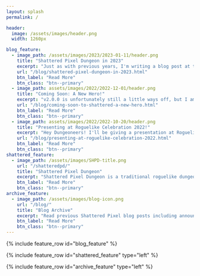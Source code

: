 ```yaml
---
layout: splash
permalink: /

header:
  image: /assets/images/header.png
  width: 1260px

blog_feature:
  - image_path: /assets/images/2023/2023-01-11/header.png
    title: "Shattered Pixel Dungeon in 2023"
    excerpt: "Just as with previous years, I'm writing a blog post at the start of 2023 to summarize my longer-term plans for Shattered Pixel Dungeon!"
    url: "/blog/shattered-pixel-dungeon-in-2023.html"
    btn_label: "Read More"
    btn_class: "btn--primary"
  - image_path: assets/images/2022/2022-12-01/header.png
    title: "Coming Soon: A New Hero!"
    excerpt: "v2.0.0 is unfortunately still a little ways off, but I am far enough into development that I've got a bunch of details to share! The major focus of v2.0.0 is a brand new hero!"
    url: "/blog/coming-soon-to-shattered-a-new-hero.html"
    btn_label: "Read More"
    btn_class: "btn--primary"
  - image_path: assets/images/2022/2022-10-20/header.png
    title: "Presenting at Roguelike Celebration 2022!"
    excerpt: "Hey Dungeoneers! I'll be giving a presentation at Roguelike Celebration 2022 on Oct 23rd at 4:15pm EST. The presentation is titled 'Smoothing the Sharp Edges of RNG'."
    url: "/blog/presenting-at-roguelike-celebration-2022.html"
    btn_label: "Read More"
    btn_class: "btn--primary"
shattered_feature:
  - image_path: /assets/images/SHPD-title.png
    url: "/shatteredpd/"
    title: "Shattered Pixel Dungeon"
    excerpt: "Shattered Pixel Dungeon is a traditional roguelike dungeon crawler that's simple to start but hard to master! Every game is a unique challenge, with four different heroes, randomized levels and enemies, and hundreds of items to collect and use."
    btn_label: "Read More"
    btn_class: "btn--primary"
archive_feature:
  - image_path: /assets/images/blog-icon.png
    url: "/blog/"
    title: "Blog Archive"
    excerpt: "Read previous Shattered Pixel blog posts including announcements, design overviews, and teasers! The blog includes a full history of my dev work since I started Shattered Pixel Dungeon in 2014."
    btn_label: "Read More"
    btn_class: "btn--primary"
---
```


{% include feature_row id="blog_feature" %}

{% include feature_row id="shattered_feature" type="left" %}

{% include feature_row id="archive_feature" type="left" %}